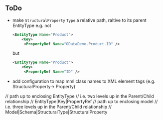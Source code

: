 

## ToDo
- make `StructuralProperty`  `Type` a relative path, raltive to its parent EntityType
    e.g. not 
    ```xml
    <EntityType Name="Product">
        <Key>
         <PropertyRef Name="ODataDemo.Product.ID" />
    ```
    but 
    ```xml
    <EntityType Name="Product">
        <Key>
         <PropertyRef Name="ID" />
    ```
- add configuration to map mml class names to XML element tags (e.g. StructuralProperty-> Property)

<PropertyRef Name="ODataDemo.CompositeKey/ID" />
<StructuralProperty Name="Description" Type="Edm.String" />

<PropertyRef Name="ID/ID" />
// path up to enclosing EntityType
// i.e. two levels up in the Parent/Child relationship
// EntityType|Key|PropertyRef

<StructuralProperty Name="Description" Type="Edm.String" />
// path up to enclosing model
// i.e. three levels up in the Parent/Child relationship
//   Model|Schema|StructuralType|StructuralProperty
